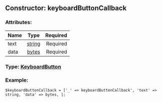 ## Constructor: keyboardButtonCallback  

### Attributes:

| Name     |    Type       | Required |
|----------|:-------------:|---------:|
|text|[string](../types/string.md) | Required|
|data|[bytes](../types/bytes.md) | Required|



### Type: [KeyboardButton](../types/KeyboardButton.md)


### Example:

```
$keyboardButtonCallback = ['_' => keyboardButtonCallback', 'text' => string, 'data' => bytes, ];
```